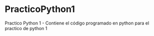 # PracticoPython1
Practico Python 1 - Contiene el código programado en python para el practico de python 1
